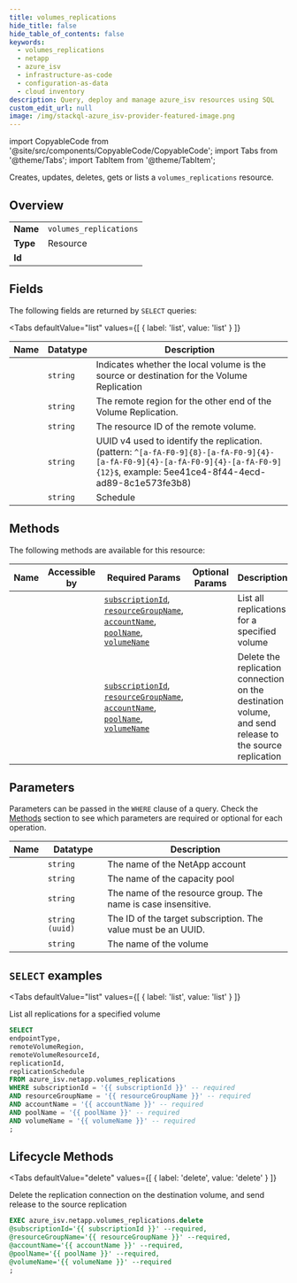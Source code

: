 ```yaml
--- 
title: volumes_replications
hide_title: false
hide_table_of_contents: false
keywords:
  - volumes_replications
  - netapp
  - azure_isv
  - infrastructure-as-code
  - configuration-as-data
  - cloud inventory
description: Query, deploy and manage azure_isv resources using SQL
custom_edit_url: null
image: /img/stackql-azure_isv-provider-featured-image.png
---
```


import CopyableCode from '@site/src/components/CopyableCode/CopyableCode';
import Tabs from '@theme/Tabs';
import TabItem from '@theme/TabItem';

Creates, updates, deletes, gets or lists a <code>volumes_replications</code> resource.

## Overview
<table><tbody>
<tr><td><b>Name</b></td><td><code>volumes_replications</code></td></tr>
<tr><td><b>Type</b></td><td>Resource</td></tr>
<tr><td><b>Id</b></td><td><CopyableCode code="azure_isv.netapp.volumes_replications" /></td></tr>
</tbody></table>

## Fields

The following fields are returned by `SELECT` queries:

<Tabs
    defaultValue="list"
    values={[
        { label: 'list', value: 'list' }
    ]}
>
<TabItem value="list">

<table>
<thead>
    <tr>
    <th>Name</th>
    <th>Datatype</th>
    <th>Description</th>
    </tr>
</thead>
<tbody>
<tr>
    <td><CopyableCode code="endpointType" /></td>
    <td><code>string</code></td>
    <td>Indicates whether the local volume is the source or destination for the Volume Replication</td>
</tr>
<tr>
    <td><CopyableCode code="remoteVolumeRegion" /></td>
    <td><code>string</code></td>
    <td>The remote region for the other end of the Volume Replication.</td>
</tr>
<tr>
    <td><CopyableCode code="remoteVolumeResourceId" /></td>
    <td><code>string</code></td>
    <td>The resource ID of the remote volume.</td>
</tr>
<tr>
    <td><CopyableCode code="replicationId" /></td>
    <td><code>string</code></td>
    <td>UUID v4 used to identify the replication. (pattern: <code>^[a-fA-F0-9]&#123;8&#125;-[a-fA-F0-9]&#123;4&#125;-[a-fA-F0-9]&#123;4&#125;-[a-fA-F0-9]&#123;4&#125;-[a-fA-F0-9]&#123;12&#125;$</code>, example: 5ee41ce4-8f44-4ecd-ad89-8c1e573fe3b8)</td>
</tr>
<tr>
    <td><CopyableCode code="replicationSchedule" /></td>
    <td><code>string</code></td>
    <td>Schedule</td>
</tr>
</tbody>
</table>
</TabItem>
</Tabs>

## Methods

The following methods are available for this resource:

<table>
<thead>
    <tr>
    <th>Name</th>
    <th>Accessible by</th>
    <th>Required Params</th>
    <th>Optional Params</th>
    <th>Description</th>
    </tr>
</thead>
<tbody>
<tr>
    <td><a href="#list"><CopyableCode code="list" /></a></td>
    <td><CopyableCode code="select" /></td>
    <td><a href="#parameter-subscriptionId"><code>subscriptionId</code></a>, <a href="#parameter-resourceGroupName"><code>resourceGroupName</code></a>, <a href="#parameter-accountName"><code>accountName</code></a>, <a href="#parameter-poolName"><code>poolName</code></a>, <a href="#parameter-volumeName"><code>volumeName</code></a></td>
    <td></td>
    <td>List all replications for a specified volume</td>
</tr>
<tr>
    <td><a href="#delete"><CopyableCode code="delete" /></a></td>
    <td><CopyableCode code="exec" /></td>
    <td><a href="#parameter-subscriptionId"><code>subscriptionId</code></a>, <a href="#parameter-resourceGroupName"><code>resourceGroupName</code></a>, <a href="#parameter-accountName"><code>accountName</code></a>, <a href="#parameter-poolName"><code>poolName</code></a>, <a href="#parameter-volumeName"><code>volumeName</code></a></td>
    <td></td>
    <td>Delete the replication connection on the destination volume, and send release to the source replication</td>
</tr>
</tbody>
</table>

## Parameters

Parameters can be passed in the `WHERE` clause of a query. Check the [Methods](#methods) section to see which parameters are required or optional for each operation.

<table>
<thead>
    <tr>
    <th>Name</th>
    <th>Datatype</th>
    <th>Description</th>
    </tr>
</thead>
<tbody>
<tr id="parameter-accountName">
    <td><CopyableCode code="accountName" /></td>
    <td><code>string</code></td>
    <td>The name of the NetApp account</td>
</tr>
<tr id="parameter-poolName">
    <td><CopyableCode code="poolName" /></td>
    <td><code>string</code></td>
    <td>The name of the capacity pool</td>
</tr>
<tr id="parameter-resourceGroupName">
    <td><CopyableCode code="resourceGroupName" /></td>
    <td><code>string</code></td>
    <td>The name of the resource group. The name is case insensitive.</td>
</tr>
<tr id="parameter-subscriptionId">
    <td><CopyableCode code="subscriptionId" /></td>
    <td><code>string (uuid)</code></td>
    <td>The ID of the target subscription. The value must be an UUID.</td>
</tr>
<tr id="parameter-volumeName">
    <td><CopyableCode code="volumeName" /></td>
    <td><code>string</code></td>
    <td>The name of the volume</td>
</tr>
</tbody>
</table>

## `SELECT` examples

<Tabs
    defaultValue="list"
    values={[
        { label: 'list', value: 'list' }
    ]}
>
<TabItem value="list">

List all replications for a specified volume

```sql
SELECT
endpointType,
remoteVolumeRegion,
remoteVolumeResourceId,
replicationId,
replicationSchedule
FROM azure_isv.netapp.volumes_replications
WHERE subscriptionId = '{{ subscriptionId }}' -- required
AND resourceGroupName = '{{ resourceGroupName }}' -- required
AND accountName = '{{ accountName }}' -- required
AND poolName = '{{ poolName }}' -- required
AND volumeName = '{{ volumeName }}' -- required
;
```
</TabItem>
</Tabs>


## Lifecycle Methods

<Tabs
    defaultValue="delete"
    values={[
        { label: 'delete', value: 'delete' }
    ]}
>
<TabItem value="delete">

Delete the replication connection on the destination volume, and send release to the source replication

```sql
EXEC azure_isv.netapp.volumes_replications.delete 
@subscriptionId='{{ subscriptionId }}' --required, 
@resourceGroupName='{{ resourceGroupName }}' --required, 
@accountName='{{ accountName }}' --required, 
@poolName='{{ poolName }}' --required, 
@volumeName='{{ volumeName }}' --required
;
```
</TabItem>
</Tabs>
